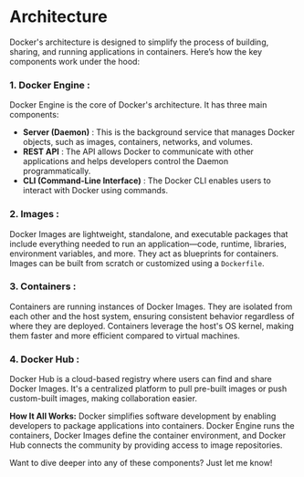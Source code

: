 # Architecture

Docker's architecture is designed to simplify the process of building, sharing, and running applications in containers. Here’s how the key components work under the hood:

### 1.  **Docker Engine** :

Docker Engine is the core of Docker's architecture. It has three main components:

* **Server (Daemon)** : This is the background service that manages Docker objects, such as images, containers, networks, and volumes.
* **REST API** : The API allows Docker to communicate with other applications and helps developers control the Daemon programmatically.
* **CLI (Command-Line Interface)** : The Docker CLI enables users to interact with Docker using commands.

### 2.  **Images** :

Docker Images are lightweight, standalone, and executable packages that include everything needed to run an application—code, runtime, libraries, environment variables, and more. They act as blueprints for containers. Images can be built from scratch or customized using a `Dockerfile`.

### 3.  **Containers** :

Containers are running instances of Docker Images. They are isolated from each other and the host system, ensuring consistent behavior regardless of where they are deployed. Containers leverage the host's OS kernel, making them faster and more efficient compared to virtual machines.

### 4.  **Docker Hub** :

Docker Hub is a cloud-based registry where users can find and share Docker Images. It's a centralized platform to pull pre-built images or push custom-built images, making collaboration easier.

**How It All Works:**
Docker simplifies software development by enabling developers to package applications into containers. Docker Engine runs the containers, Docker Images define the container environment, and Docker Hub connects the community by providing access to image repositories.

Want to dive deeper into any of these components? Just let me know!
